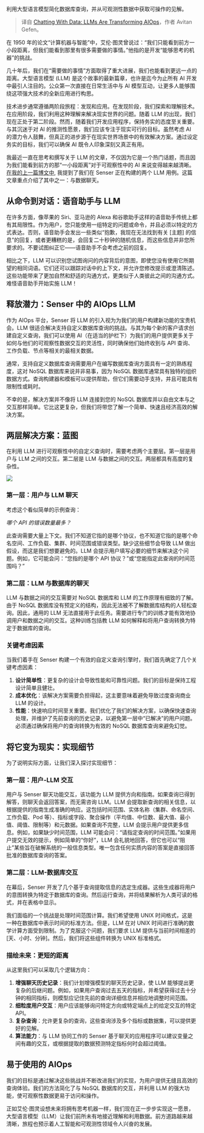 
<!--
title: 与数据对话：大型语言模型正在改变 AIOps
cover: https://cdn.thenewstack.io/media/2024/08/00057cf6-robot-5702074_1280.png
-->

利用大型语言模型简化数据库查询，并从可观测性数据中获取可操作的见解。

> 译自 [Chatting With Data: LLMs Are Transforming AIOps](https://thenewstack.io/chatting-with-data-llms-are-transforming-aiops/)，作者 Avitan Gefen。

在 1950 年的论文“计算机器与智能”中，艾伦·图灵曾说过：“我们只能看到前方一小段距离，但我们能看到那里有很多需要做的事情。”他指的是开发“能够思考的机器”的挑战。

几十年后，我们在“需要做的事情”方面取得了重大进展，我们也能看到更远一点的距离。大型语言模型 (LLM) 是这个故事的最新篇章，也许是迄今为止所有 AI 开发中最引人注目的。公众第一次直接在日常生活中与 AI 模型互动，让更多人能够围绕这项强大技术的全新应用进行构思。

技术进步通常遵循两阶段旅程：发现和应用。在发现阶段，我们探索和理解技术。在应用阶段，我们利用这种理解来解决现实世界的问题。随着 LLM 的出现，我们现在正处于第二阶段。然而，随着我们开发应用程序，保持务实的态度至关重要。与其沉迷于对 AI 的推测性愿景，我们应该专注于现实可行的目标。虽然考虑 AI 的潜力令人鼓舞，但真正的进步源于在现实世界场景中的有效解决方案。通过设定务实的目标，我们可以确保 AI 既令人印象深刻又真正有用。

我最近一直在思考和撰写关于 LLM 的文章，不仅因为它是一个热门话题，而且因为我们能看到前方的那“一小段距离”对于可观察性中的 AI 来说变得越来越清晰。[在我的上一篇博文中](https://thenewstack.io/supercharge-aiops-efficiency-with-llms/), 我提到了我们在 Senser 正在构建的两个 LLM 用例。这篇文章重点介绍了其中之一：与数据聊天。

## 从命令到对话：语音助手与 LLM

在许多方面，像苹果的 Siri、亚马逊的 Alexa 和谷歌助手这样的语音助手传统上都有其局限性。作为用户，您只能使用一组特定的问题或命令，并且必须以特定的方式表达。否则，语音助手会发出一些类似“抱歉，我现在无法找到有关 [主题] 的信息”的回复，或者更糟糕的是，会回复二十秒钟的随机信息，而这些信息并非您所要求的。不要试图纠正它——语音助手不会考虑之前的回复。

相比之下，LLM 可以识别您试图询问的内容背后的意图，即使您没有使用它所期望的相同词语。它们还可以跟踪对话中的上下文，并允许您修改提示或澄清陈述。这些功能带来了更加自然和舒适的沟通方式，更类似于人类彼此之间的沟通方式。难怪语音助手开始实施 LLM！

## 释放潜力：Senser 中的 AIOps LLM

作为 AIOps 平台，Senser 将 LLM 的引入视为为我们的用户构建新功能的宝贵机会。LLM 很适合解决支持自定义数据库查询的挑战。与其为每个新的客户请求创建自定义查询，我们可以使用 AI（在适当的护栏下）为我们的用户提供更多关于如何与他们的可观察性数据交互的灵活性，同时确保他们始终收到与 API 查询、工作负载、节点等相关的最相关数据。

通常，支持自定义数据库查询需要用户在编写数据库查询方面具有一定的熟练程度，这对 NoSQL 数据库来说并非易事，因为 NoSQL 数据库通常具有独特的组织数据方式。查询构建器和模板可以提供帮助，但它们需要动手支持，并且可能具有限制性或耗时。

不幸的是，解决方案并不像将 LLM 连接到您的 NoSQL 数据库并以自由文本与之交互那样简单。它比这更复杂，但我们将带您了解一个简单、快速且经济高效的解决方案。

## 两层解决方案：蓝图

在利用 LLM 进行可观察性中的自定义查询时，需要考虑两个主要层。第一层是用户与 LLM 之间的交互。第二层是 LLM 与数据之间的交互。两层都具有高度的复杂性。

![](https://cdn.thenewstack.io/media/2024/08/f51fa6e6-picture1.png)

### 第一层：用户与 LLM 聊天

考虑这个看似简单的示例查询：

*哪个 API 的错误数量最多？*

此查询需要大量上下文。我们不知道它指的是哪个协议，也不知道它指的是哪个命名空间、工作负载、集群、时间范围或错误类型。缺少这些细节会导致 LLM 做出假设，而这是我们想要避免的。LLM 会提示用户填写必要的细节来解决这个问题。例如，它可能会问：“您指的是哪个 API 协议？”或“您能指定此查询的时间范围吗？”

### 第二层：LLM 与数据库的聊天

LLM 与数据之间的交互需要对 NoSQL 数据库和 LLM 的工作原理有细致的了解。由于 NoSQL 数据库没有预定义的结构，因此无法被不了解数据库结构的人轻松查询。因此，通用的 LLM 无法直接用于此任务。需要进行专门的训练才能有效地协调用户和数据之间的交互。这种训练包括教 LLM 如何解释和将用户查询转换为特定于数据库的查询。

### 关键考虑因素

当我们着手在 Senser 构建一个有效的自定义查询引擎时，我们首先确定了几个关键考虑因素：

1. **设计简单性**：更复杂的设计会导致性能和可靠性问题。我们的目标是保持工程设计简单且健壮。
2. **成本优化**：该解决方案需要负担得起，这主要意味着避免导致过度查询商业 LLM 的设计。
3. **性能**：快速响应时间至关重要。我们优化了我们的解决方案，以确保快速查询处理，并维护了先前查询的历史记录，以避免第一层中“已解决”的用户问题。必须通过确保将用户的查询转换为有效的 NoSQL 数据库查询来避免幻觉。

## 将它变为现实：实现细节

为了说明实际方面，让我们深入探讨实现细节：

### 第一层：用户-LLM 交互

用户与 Senser 聊天功能交互，该功能为 LLM 提供方向和指南。如果查询已得到解答，则聊天会返回答案，而无需咨询 LLM。LLM 会提取新查询的相关信息，以根据提供的指南生成准确的响应。这包括时间范围、实体名称（集群、命名空间、工作负载、Pod 等）、指标或字段、聚合操作（平均值、中位数、最大值、最小值、阈值、限制等）和元数据。如果查询不完整，LLM 会提示用户提供更多信息。例如，如果缺少时间范围，LLM 可能会问：“请指定查询的时间范围。”如果用户提交无效的提示，例如简单的“你好”，LLM 会礼貌地回答，但它也可以“阻止”某些旨在破解系统的一般信息类型。唯一包含任何实质内容的答案是直接回答批准的数据库查询的答案。

### 第二层：LLM-数据库交互

在幕后，Senser 开发了几个基于查询提取信息的选定生成器。这些生成器将用户的意图转换为特定于数据库的查询。然后运行查询，并将结果解析为人类可读的格式，并在表格中显示。

我们面临的一个挑战是处理时间范围计算。我们希望使用 UNIX 时间格式，这是一种在数据库中表示时间的标准方法。但是，LLM 在对 UNIX 时间进行准确的数学计算方面受到限制。为了克服这个问题，我们要求 LLM 提供与当前时间相差的 [天、小时、分钟]。然后，我们将这些组件转换为 UNIX 标准格式。

### 描绘未来：更短的距离

从这里我们可以采取几个逻辑方向：

1. **增强聊天历史记录**：我们计划增强模型的聊天历史记录，使 LLM 能够提出更复杂的后继问题。例如，如果用户查询过去五天的指标，并希望获得过去十分钟的相同指标，则模型应记住先前的查询详细信息并相应地调整时间范围。
2. **细粒度用户交互**：用户应该能够询问特定方向或特定端点上的给定交互的特定 API。
3. **复杂查询**：允许更复杂的查询，这些查询涉及多个指标或数据集，可以提供更好的见解。
4. **算法能力**：与 LLM 协同工作的 Senser 基于聊天的应用程序可以建议变量之间有趣的交互，或根据提取的数据预测特定指标何时会超过阈值。

## 易于使用的 AIOps

我们的目标是通过解决这些挑战并不断改进我们的实现，为用户提供无缝且高效的查询体验。我们的方法简化了与 NoSQL 数据库的交互，并利用 LLM 的强大功能，使可观察性数据更易于访问和操作。

正如艾伦·图灵设想未来将拥有思考机器一样，我们现在正一步步实现这一愿景，大型语言模型（LLM）让我们前所未有地接近理解和利用数据。前方道路越来越清晰，旅程也预示着人工智能和可观测性领域令人兴奋的发展。
